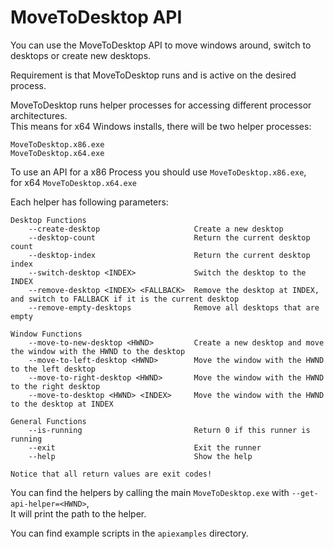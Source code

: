 # MoveToDesktop API

You can use the MoveToDesktop API to move windows around, switch to desktops or create new desktops.  

Requirement is that MoveToDesktop runs and is active on the desired process.  

MoveToDesktop runs helper processes for accessing different processor architectures.  
This means for x64 Windows installs, there will be two helper processes:

    MoveToDesktop.x86.exe
    MoveToDesktop.x64.exe

To use an API for a x86 Process you should use `MoveToDesktop.x86.exe`,  
for x64 `MoveToDesktop.x64.exe`

Each helper has following parameters:

    Desktop Functions
        --create-desktop                     Create a new desktop
        --desktop-count                      Return the current desktop count
        --desktop-index                      Return the current desktop index
        --switch-desktop <INDEX>             Switch the desktop to the INDEX
        --remove-desktop <INDEX> <FALLBACK>  Remove the desktop at INDEX, and switch to FALLBACK if it is the current desktop
        --remove-empty-desktops              Remove all desktops that are empty

    Window Functions
        --move-to-new-desktop <HWND>         Create a new desktop and move the window with the HWND to the desktop
        --move-to-left-desktop <HWND>        Move the window with the HWND to the left desktop
        --move-to-right-desktop <HWND>       Move the window with the HWND to the right desktop
        --move-to-desktop <HWND> <INDEX>     Move the window with the HWND to the desktop at INDEX

    General Functions
        --is-running                         Return 0 if this runner is running
        --exit                               Exit the runner
        --help                               Show the help

    Notice that all return values are exit codes!

You can find the helpers by calling the main `MoveToDesktop.exe` with `--get-api-helper=<HWND>`,  
It will print the path to the helper.

You can find example scripts in the `apiexamples` directory.



